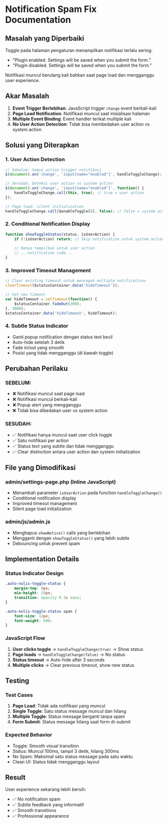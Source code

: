 # Notification Spam Fix Documentation

## Masalah yang Diperbaiki

Toggle pada halaman pengaturan menampilkan notifikasi terlalu sering:
- "Plugin enabled. Settings will be saved when you submit the form."
- "Plugin disabled. Settings will be saved when you submit the form."

Notifikasi muncul berulang kali bahkan saat page load dan mengganggu user experience.

## Akar Masalah

1. **Event Trigger Berlebihan**: JavaScript trigger `change` event berkali-kali
2. **Page Load Notification**: Notifikasi muncul saat inisialisasi halaman
3. **Multiple Event Binding**: Event handler terikat multiple kali
4. **No User Action Detection**: Tidak bisa membedakan user action vs system action

## Solusi yang Diterapkan

### 1. User Action Detection
```javascript
// Sebelum: Semua action trigger notifikasi
$(document).on('change', 'input[name="enabled"]', handleToggleChange);

// Sesudah: Deteksi user action vs system action
$(document).on('change', 'input[name="enabled"]', function() {
    handleToggleChange.call(this, true); // true = user action
});

// Page load: silent initialization
handleToggleChange.call($enableToggle[0], false); // false = system action
```

### 2. Conditional Notification Display
```javascript
function showToggleStatus(status, isUserAction) {
    if (!isUserAction) return; // Skip notification untuk system action
    
    // Hanya tampilkan untuk user action
    // ...notification code...
}
```

### 3. Improved Timeout Management
```javascript
// Clear existing timeout untuk mencegah multiple notifications
clearTimeout($statusContainer.data('hideTimeout'));

// Set new timeout
var hideTimeout = setTimeout(function() {
    $statusContainer.fadeOut(300);
}, 3000);
$statusContainer.data('hideTimeout', hideTimeout);
```

### 4. Subtle Status Indicator
- Ganti popup notification dengan status text kecil
- Auto-hide setelah 3 detik
- Fade in/out yang smooth
- Posisi yang tidak mengganggu (di bawah toggle)

## Perubahan Perilaku

### SEBELUM:
- ❌ Notifikasi muncul saat page load
- ❌ Notifikasi muncul berkali-kali
- ❌ Popup alert yang mengganggu
- ❌ Tidak bisa dibedakan user vs system action

### SESUDAH:
- ✅ Notifikasi hanya muncul saat user click toggle
- ✅ Satu notifikasi per action
- ✅ Status text yang subtle dan tidak mengganggu
- ✅ Clear distinction antara user action dan system initialization

## File yang Dimodifikasi

### admin/settings-page.php (Inline JavaScript)
- Menambah parameter `isUserAction` pada function `handleToggleChange()`
- Conditional notification display
- Improved timeout management
- Silent page load initialization

### admin/js/admin.js
- Menghapus `showNotice()` calls yang berlebihan
- Mengganti dengan `showToggleStatus()` yang lebih subtle
- Debouncing untuk prevent spam

## Implementation Details

### Status Indicator Design
```css
.auto-nulis-toggle-status {
    margin-top: 8px;
    min-height: 16px;
    transition: opacity 0.3s ease;
}

.auto-nulis-toggle-status span {
    font-size: 12px;
    font-weight: 500;
}
```

### JavaScript Flow
1. **User clicks toggle** → `handleToggleChange(true)` → Show status
2. **Page loads** → `handleToggleChange(false)` → No status
3. **Status timeout** → Auto-hide after 3 seconds
4. **Multiple clicks** → Clear previous timeout, show new status

## Testing

### Test Cases
1. **Page Load**: Tidak ada notifikasi yang muncul
2. **Single Toggle**: Satu status message muncul dan hilang
3. **Multiple Toggle**: Status message berganti tanpa spam
4. **Form Submit**: Status message hilang saat form di-submit

### Expected Behavior
- Toggle: Smooth visual transition
- Status: Muncul 100ms, tampil 3 detik, hilang 300ms
- No Spam: Maksimal satu status message pada satu waktu
- Clean UI: Status tidak mengganggu layout

## Result

User experience sekarang lebih bersih:
- ✅ No notification spam
- ✅ Subtle feedback yang informatif
- ✅ Smooth transitions
- ✅ Professional appearance
